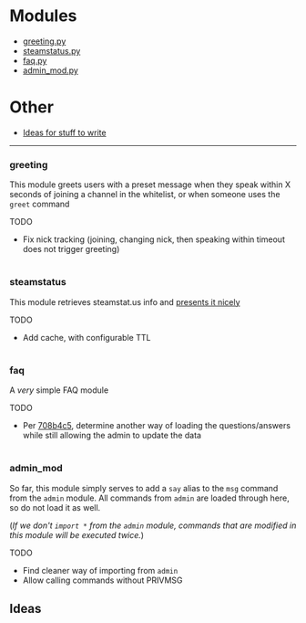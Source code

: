 # Modules
* [greeting.py](#greeting)
* [steamstatus.py](#steamstatus)
* [faq.py](#faq)
* [admin_mod.py](#admin_mod)
# Other 
* [Ideas for stuff to write](#ideas)
---
### greeting
This module greets users with a preset message when they speak within X seconds of joining a channel in the whitelist, or when someone uses the `greet` command

TODO
* Fix nick tracking (joining, changing nick, then speaking within timeout does not trigger greeting)


#
### steamstatus
This module retrieves steamstat.us info and [presents it nicely](https://imgur.com/a/TKnsRLM)

TODO
* Add cache, with configurable TTL

#
### faq
A *very* simple FAQ module 

TODO
* Per [708b4c5](https://github.com/squigglezworth/sopel-modules/commit/708b4c5cbc15fb2f9caec23e99ccc12b976d5c6e), determine another way of loading the questions/answers while still allowing the admin to update the data

#
### admin_mod
So far, this module simply serves to add a `say` alias to the `msg` command from the `admin` module. All commands from `admin` are loaded through here, so do not load it as well. 

(*If we don't `import *` from the `admin` module, commands that are modified in this module will be executed twice.*)

TODO 

* Find cleaner way of importing from `admin`
* Allow calling commands without PRIVMSG


## Ideas
